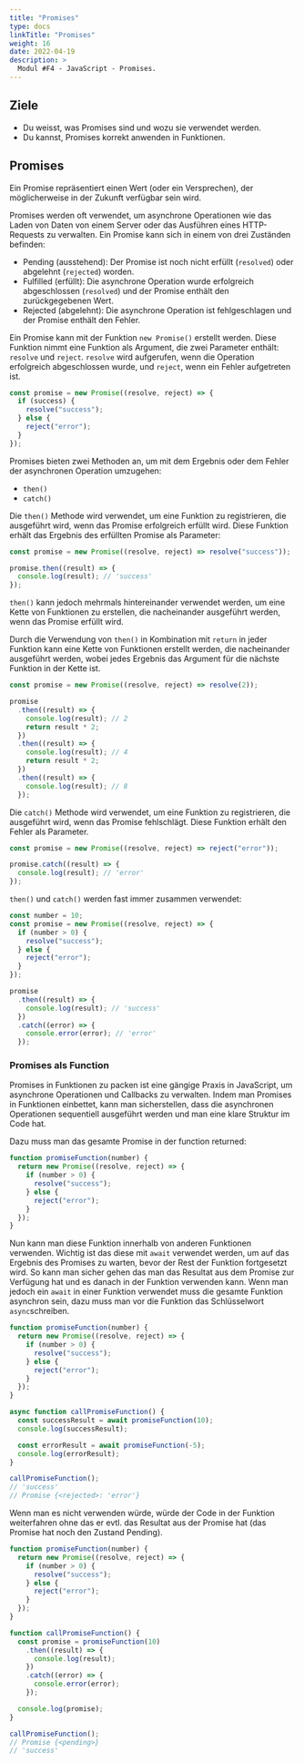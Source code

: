 ```yaml
---
title: "Promises"
type: docs
linkTitle: "Promises"
weight: 16
date: 2022-04-19
description: >
  Modul #F4 - JavaScript - Promises.
---
```


## Ziele

- Du weisst, was Promises sind und wozu sie verwendet werden.
- Du kannst, Promises korrekt anwenden in Funktionen.

## Promises

Ein Promise repräsentiert einen Wert (oder ein Versprechen), der möglicherweise in der Zukunft verfügbar sein wird.

Promises werden oft verwendet, um asynchrone Operationen wie das Laden von Daten von einem Server oder das Ausführen eines HTTP-Requests zu verwalten. Ein Promise kann sich in einem von drei Zuständen befinden:

- Pending (ausstehend): Der Promise ist noch nicht erfüllt (`resolved`) oder abgelehnt (`rejected`) worden.
- Fulfilled (erfüllt): Die asynchrone Operation wurde erfolgreich abgeschlossen (`resolved`) und der Promise enthält den zurückgegebenen Wert.
- Rejected (abgelehnt): Die asynchrone Operation ist fehlgeschlagen und der Promise enthält den Fehler.

Ein Promise kann mit der Funktion `new Promise()` erstellt werden. Diese Funktion nimmt eine Funktion als Argument, die zwei Parameter enthält: `resolve` und `reject`. `resolve` wird aufgerufen, wenn die Operation erfolgreich abgeschlossen wurde, und `reject`, wenn ein Fehler aufgetreten ist.

```javascript
const promise = new Promise((resolve, reject) => {
  if (success) {
    resolve("success");
  } else {
    reject("error");
  }
});
```

Promises bieten zwei Methoden an, um mit dem Ergebnis oder dem Fehler der asynchronen Operation umzugehen:

- `then()`
- `catch()`

Die `then()` Methode wird verwendet, um eine Funktion zu registrieren, die ausgeführt wird, wenn das Promise erfolgreich erfüllt wird. Diese Funktion erhält das Ergebnis des erfüllten Promise als Parameter:

```javascript
const promise = new Promise((resolve, reject) => resolve("success"));

promise.then((result) => {
  console.log(result); // 'success'
});
```

`then()` kann jedoch mehrmals hintereinander verwendet werden, um eine Kette von Funktionen zu erstellen, die nacheinander ausgeführt werden, wenn das Promise erfüllt wird.

Durch die Verwendung von `then()` in Kombination mit `return` in jeder Funktion kann eine Kette von Funktionen erstellt werden, die nacheinander ausgeführt werden, wobei jedes Ergebnis das Argument für die nächste Funktion in der Kette ist.

```javascript
const promise = new Promise((resolve, reject) => resolve(2));

promise
  .then((result) => {
    console.log(result); // 2
    return result * 2;
  })
  .then((result) => {
    console.log(result); // 4
    return result * 2;
  })
  .then((result) => {
    console.log(result); // 8
  });
```

Die `catch()` Methode wird verwendet, um eine Funktion zu registrieren, die ausgeführt wird, wenn das Promise fehlschlägt. Diese Funktion erhält den Fehler als Parameter.

```javascript
const promise = new Promise((resolve, reject) => reject("error"));

promise.catch((result) => {
  console.log(result); // 'error'
});
```

`then()` und `catch()` werden fast immer zusammen verwendet:

```javascript
const number = 10;
const promise = new Promise((resolve, reject) => {
  if (number > 0) {
    resolve("success");
  } else {
    reject("error");
  }
});

promise
  .then((result) => {
    console.log(result); // 'success'
  })
  .catch((error) => {
    console.error(error); // 'error'
  });
```

### Promises als Function

Promises in Funktionen zu packen ist eine gängige Praxis in JavaScript, um asynchrone Operationen und Callbacks zu verwalten. Indem man Promises in Funktionen einbettet, kann man sicherstellen, dass die asynchronen Operationen sequentiell ausgeführt werden und man eine klare Struktur im Code hat.

Dazu muss man das gesamte Promise in der function returned:

```javascript
function promiseFunction(number) {
  return new Promise((resolve, reject) => {
    if (number > 0) {
      resolve("success");
    } else {
      reject("error");
    }
  });
}
```

Nun kann man diese Funktion innerhalb von anderen Funktionen verwenden. Wichtig ist das diese mit `await` verwendet werden, um auf das Ergebnis des Promises zu warten, bevor der Rest der Funktion fortgesetzt wird. So kann man sicher gehen das man das Resultat aus dem Promise zur Verfügung hat und es danach in der Funktion verwenden kann. Wenn man jedoch ein `await` in einer Funktion verwendet muss die gesamte Funktion asynchron sein, dazu muss man vor die Funktion das Schlüsselwort `async`schreiben.

```javascript
function promiseFunction(number) {
  return new Promise((resolve, reject) => {
    if (number > 0) {
      resolve("success");
    } else {
      reject("error");
    }
  });
}

async function callPromiseFunction() {
  const successResult = await promiseFunction(10);
  console.log(successResult);

  const errorResult = await promiseFunction(-5);
  console.log(errorResult);
}

callPromiseFunction();
// 'success'
// Promise {<rejected>: 'error'}
```

Wenn man es nicht verwenden würde, würde der Code in der Funktion weiterfahren ohne das er evtl. das Resultat aus der Promise hat (das Promise hat noch den Zustand Pending).

```javascript
function promiseFunction(number) {
  return new Promise((resolve, reject) => {
    if (number > 0) {
      resolve("success");
    } else {
      reject("error");
    }
  });
}

function callPromiseFunction() {
  const promise = promiseFunction(10)
    .then((result) => {
      console.log(result);
    })
    .catch((error) => {
      console.error(error);
    });

  console.log(promise);
}

callPromiseFunction();
// Promise {<pending>}
// 'success'
```
